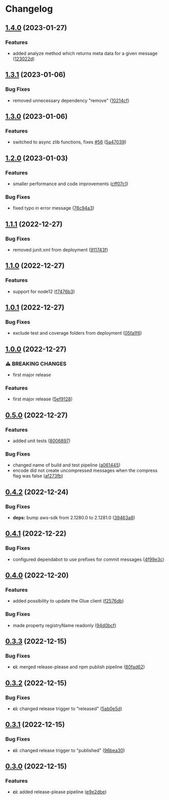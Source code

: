 # Changelog

## [1.4.0](https://github.com/meinestadt/glue-schema-registry/compare/v1.3.1...v1.4.0) (2023-01-27)


### Features

* added analyze method which returns meta data for a given message ([123022d](https://github.com/meinestadt/glue-schema-registry/commit/123022d03c31c501ed089b0084cf0773271a2d85))

## [1.3.1](https://github.com/meinestadt/glue-schema-registry/compare/v1.3.0...v1.3.1) (2023-01-06)


### Bug Fixes

* removed unnecessary dependency "remove" ([10214cf](https://github.com/meinestadt/glue-schema-registry/commit/10214cf43f0d0658a6c8fd9830ad391a0f2ea3cc))

## [1.3.0](https://github.com/meinestadt/glue-schema-registry/compare/v1.2.0...v1.3.0) (2023-01-06)


### Features

* switched to async zlib functions, fixes [#56](https://github.com/meinestadt/glue-schema-registry/issues/56) ([5a47039](https://github.com/meinestadt/glue-schema-registry/commit/5a47039e23448ec3b1e1a29b5ba38bcc9e6d7e18))

## [1.2.0](https://github.com/meinestadt/glue-schema-registry/compare/v1.1.1...v1.2.0) (2023-01-03)


### Features

* smaller performance and code improvements ([cff07c1](https://github.com/meinestadt/glue-schema-registry/commit/cff07c1dd36518706d20da1f5fc8bb8693f03944))


### Bug Fixes

* fixed typo in error message ([78c94a3](https://github.com/meinestadt/glue-schema-registry/commit/78c94a3691fc5940d6288791a25d1a72e95cb2ec))

## [1.1.1](https://github.com/meinestadt/glue-schema-registry/compare/v1.1.0...v1.1.1) (2022-12-27)


### Bug Fixes

* removed junit.xml from deployment ([911743f](https://github.com/meinestadt/glue-schema-registry/commit/911743f43e25a09daa1614b658953d042b835028))

## [1.1.0](https://github.com/meinestadt/glue-schema-registry/compare/v1.0.1...v1.1.0) (2022-12-27)


### Features

* support for node12 ([f7476b3](https://github.com/meinestadt/glue-schema-registry/commit/f7476b3a656f234a13b971f0e4f0098de877f2ed))

## [1.0.1](https://github.com/meinestadt/glue-schema-registry/compare/v1.0.0...v1.0.1) (2022-12-27)


### Bug Fixes

* exclude test and coverage folders from deployment ([05fa1f6](https://github.com/meinestadt/glue-schema-registry/commit/05fa1f6bd099cbe6e341dc8bdf36746cdb780449))

## [1.0.0](https://github.com/meinestadt/glue-schema-registry/compare/v0.5.0...v1.0.0) (2022-12-27)


### ⚠ BREAKING CHANGES

* first major release

### Features

* first major release ([5ef9128](https://github.com/meinestadt/glue-schema-registry/commit/5ef9128bf60327b2076aa187d3ed3bdc935ea58e))

## [0.5.0](https://github.com/meinestadt/glue-schema-registry/compare/v0.4.2...v0.5.0) (2022-12-27)


### Features

* added unit tests ([8006897](https://github.com/meinestadt/glue-schema-registry/commit/80068971447fb108b25360b2424ddd82136b4f1a))


### Bug Fixes

* changed name of build and test pipeline ([a061445](https://github.com/meinestadt/glue-schema-registry/commit/a061445a00e852a7b33382a2c7ebf493ada77943))
* encode did not create uncompressed messages when the compress flag was false ([af273fb](https://github.com/meinestadt/glue-schema-registry/commit/af273fb028bdad3b22f8d654eedc1f02b709d6da))

## [0.4.2](https://github.com/meinestadt/glue-schema-registry/compare/v0.4.1...v0.4.2) (2022-12-24)


### Bug Fixes

* **deps:** bump aws-sdk from 2.1280.0 to 2.1281.0 ([39463a8](https://github.com/meinestadt/glue-schema-registry/commit/39463a8671fb77003c7e3d389192505c621ef562))

## [0.4.1](https://github.com/meinestadt/glue-schema-registry/compare/v0.4.0...v0.4.1) (2022-12-22)


### Bug Fixes

* configured dependabot to use prefixes for commit messages ([4f99e3c](https://github.com/meinestadt/glue-schema-registry/commit/4f99e3c86c1b74149548b805d638997ea7708e28))

## [0.4.0](https://github.com/meinestadt/glue-schema-registry/compare/v0.3.3...v0.4.0) (2022-12-20)


### Features

* added possibility to update the Glue client ([f2576db](https://github.com/meinestadt/glue-schema-registry/commit/f2576db4aafc7cf79a386d76788e447ee4ad3b78))


### Bug Fixes

* made property registryName readonly ([94d0bcf](https://github.com/meinestadt/glue-schema-registry/commit/94d0bcfea91015d791ec7b39e69917601962b986))

## [0.3.3](https://github.com/meinestadt/glue-schema-registry/compare/v0.3.2...v0.3.3) (2022-12-15)


### Bug Fixes

* **ci:** merged release-please and npm publish pipeline ([80fad62](https://github.com/meinestadt/glue-schema-registry/commit/80fad621561e2de3bc43d2062768ef2534c9e379))

## [0.3.2](https://github.com/meinestadt/glue-schema-registry/compare/v0.3.1...v0.3.2) (2022-12-15)


### Bug Fixes

* **ci:** changed release trigger to "released" ([5ab0e5d](https://github.com/meinestadt/glue-schema-registry/commit/5ab0e5daf41b5c61285bce5e5f81965c4c56cbca))

## [0.3.1](https://github.com/meinestadt/glue-schema-registry/compare/v0.3.0...v0.3.1) (2022-12-15)


### Bug Fixes

* **ci:** changed release trigger to "published" ([96bea30](https://github.com/meinestadt/glue-schema-registry/commit/96bea302ac29a0a246fb8177df0d9e2f69ceece6))

## [0.3.0](https://github.com/meinestadt/glue-schema-registry/compare/v0.2.0...v0.3.0) (2022-12-15)


### Features

* **ci:** added release-please pipeline ([e9e2dbe](https://github.com/meinestadt/glue-schema-registry/commit/e9e2dbe70c51eae370b8886d9b2fdaa56b3d4436))
